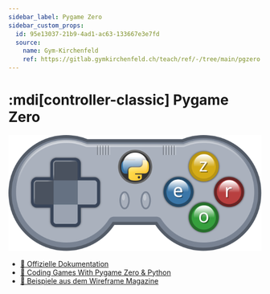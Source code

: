 ```yaml
---
sidebar_label: Pygame Zero
sidebar_custom_props:
  id: 95e13037-21b9-4ad1-ac63-133667e3e7fd
  source:
    name: Gym-Kirchenfeld
    ref: https://gitlab.gymkirchenfeld.ch/teach/ref/-/tree/main/pgzero
---
```


# :mdi[controller-classic] Pygame Zero

![](images/logo.svg)

* [:link: Offizielle Dokumentation][1]
* [:link: Coding Games With Pygame Zero & Python][2]
* [:link: Beispiele aus dem Wireframe Magazine][3]


[1]: https://pygame-zero.readthedocs.io/en/stable/
[2]: https://electronstudio.github.io/pygame-zero-book/
[3]: https://github.com/Wireframe-Magazine

